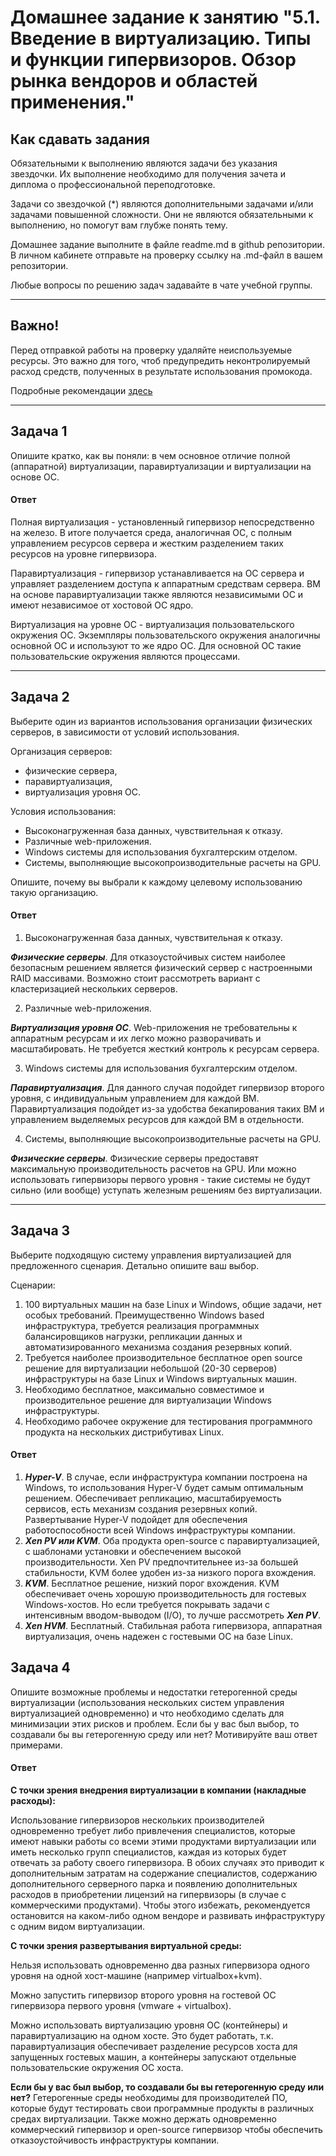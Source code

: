 
# Домашнее задание к занятию "5.1. Введение в виртуализацию. Типы и функции гипервизоров. Обзор рынка вендоров и областей применения."


## Как сдавать задания

Обязательными к выполнению являются задачи без указания звездочки. Их выполнение необходимо для получения зачета и диплома о профессиональной переподготовке.

Задачи со звездочкой (*) являются дополнительными задачами и/или задачами повышенной сложности. Они не являются обязательными к выполнению, но помогут вам глубже понять тему.

Домашнее задание выполните в файле readme.md в github репозитории. В личном кабинете отправьте на проверку ссылку на .md-файл в вашем репозитории.

Любые вопросы по решению задач задавайте в чате учебной группы.

---

## Важно!

Перед отправкой работы на проверку удаляйте неиспользуемые ресурсы.
Это важно для того, чтоб предупредить неконтролируемый расход средств, полученных в результате использования промокода.

Подробные рекомендации [здесь](https://github.com/netology-code/virt-homeworks/blob/virt-11/r/README.md)

---

## Задача 1

Опишите кратко, как вы поняли: в чем основное отличие полной (аппаратной) виртуализации, паравиртуализации и виртуализации на основе ОС.

#### Ответ

Полная виртуализация - установленный гипервизор непосредственно на железо.
В итоге получается среда, аналогичная ОС, с полным управлением ресурсов сервера и жестким разделением таких ресурсов на уровне гипервизора.

Паравиртуализация - гипервизор устанавливается на ОС сервера и управляет разделением доступа к аппаратным средствам сервера.
ВМ на основе паравиртуализации также являются независимыми ОС и имеют независимое от хостовой ОС ядро.

Виртуализация на уровне ОС - виртуализация пользовательского окружения ОС.
Экземпляры пользовательского окружения аналогичны основной ОС и используют то же ядро ОС. Для основной ОС такие пользовательские окружения являются процессами.

---

## Задача 2

Выберите один из вариантов использования организации физических серверов, в зависимости от условий использования.

Организация серверов:
- физические сервера,
- паравиртуализация,
- виртуализация уровня ОС.

Условия использования:
- Высоконагруженная база данных, чувствительная к отказу.
- Различные web-приложения.
- Windows системы для использования бухгалтерским отделом.
- Системы, выполняющие высокопроизводительные расчеты на GPU.

Опишите, почему вы выбрали к каждому целевому использованию такую организацию.

#### Ответ
1. Высоконагруженная база данных, чувствительная к отказу.

***Физические серверы***. Для отказоустойчивых систем наиболее безопасным решением является физический сервер с настроенными RAID массивами. Возможно стоит рассмотреть вариант с кластеризацией нескольких серверов.

2. Различные web-приложения.

***Виртуализация уровня ОС***. Web-приложения не требовательны к аппаратным ресурсам и их легко можно разворачивать и масштабировать. Не требуется жесткий контроль к ресурсам сервера.

3. Windows системы для использования бухгалтерским отделом.

***Паравиртуализация***. Для данного случая подойдет гипервизор второго уровня, с индивидуальным управлением для каждой ВМ. Паравиртуализация подойдет из-за удобства бекапирования таких ВМ и управлением выделяемых ресурсов для каждой ВМ в отдельности.

4. Системы, выполняющие высокопроизводительные расчеты на GPU.

***Физические серверы***. Физические серверы предоставят максимальную производительность расчетов на GPU. Или можно использовать гипервизоры первого уровня - такие системы не будут сильно (или вообще) уступать железным решениям без виртуализации.

---

## Задача 3

Выберите подходящую систему управления виртуализацией для предложенного сценария. Детально опишите ваш выбор.

Сценарии:

1. 100 виртуальных машин на базе Linux и Windows, общие задачи, нет особых требований. Преимущественно Windows based инфраструктура, требуется реализация программных балансировщиков нагрузки, репликации данных и автоматизированного механизма создания резервных копий.
2. Требуется наиболее производительное бесплатное open source решение для виртуализации небольшой (20-30 серверов) инфраструктуры на базе Linux и Windows виртуальных машин.
3. Необходимо бесплатное, максимально совместимое и производительное решение для виртуализации Windows инфраструктуры.
4. Необходимо рабочее окружение для тестирования программного продукта на нескольких дистрибутивах Linux.

#### Ответ
1. ***Hyper-V***. В случае, если инфраструктура компании построена на Windows, то использования Hyper-V будет самым оптимальным решением. Обеспечивает репликацию, масштабируемость сервисов, есть механизм создания резервных копий. Развертывание Hyper-V подойдет для обеспечения работоспособности всей Windows инфраструктуры компании.
2. ***Xen PV или KVM***. Оба продукта open-source с паравиртуализацией, с шаблонами установки и обеспечением высокой производительности. Xen PV предпочтительнее из-за большей стабильности, KVM более удобен из-за низкого порога вхождения.
3. ***KVM***. Бесплатное решение, низкий порог вхождения. KVM обеспечивает очень хорошую производительность для гостевых Windows-хостов. Но если требуется покрывать задачи с интенсивным вводом-выводом (I/O), то лучше рассмотреть ***Xen PV***.
4. ***Xen HVM***. Бесплатный. Стабильная работа гипервизора, аппаратная виртуализация, очень надежен с гостевыми ОС на базе Linux.

## Задача 4

Опишите возможные проблемы и недостатки гетерогенной среды виртуализации (использования нескольких систем управления виртуализацией одновременно) и что необходимо сделать для минимизации этих рисков и проблем. Если бы у вас был выбор, то создавали бы вы гетерогенную среду или нет? Мотивируйте ваш ответ примерами.

#### Ответ
**С точки зрения внедрения виртуализации в компании (накладные расходы):**

Использование гипервизоров нескольких производителей одновременно требует либо привлечения специалистов, которые имеют навыки работы со всеми этими продуктами виртуализации или иметь несколько групп специалистов, каждая из которых будет отвечать за работу своего гипервизора. В обоих случаях это приводит к дополнительным затратам на содержание специалистов, содержанию дополнительного серверного парка и появлению дополнительных расходов в приобретении лицензий на гипервизоры (в случае с коммерческими продуктами). Чтобы этого избежать, рекомендуется остановится на каком-либо одном вендоре и развивать инфраструктуру с одним видом виртуализации.

**С точки зрения развертывания виртуальной среды:**

Нельзя использовать одновременно два разных гипервизора одного уровня на одной хост-машине (например virtualbox+kvm).

Можно запустить гипервизор второго уровня на гостевой ОС гипервизора первого уровня (vmware + virtualbox).

Можно использовать виртуализацию уровня ОС (контейнеры) и паравиртуализацию на одном хосте. Это будет работать, т.к. паравиртуализация обеспечивает разделение ресурсов хоста для запущенных гостевых машин, а контейнеры запускают отдельные пользовательские окружения ОС хоста.

**Если бы у вас был выбор, то создавали бы вы гетерогенную среду или нет?**
Гетерогенные среды необходимы для производителей ПО, которые будут тестировать свои программные продукты в различных средах виртуализации. Также можно держать одновременно коммерческий гипервизор и open-source гипервизор чтобы обеспечить отказоустойчивость инфраструктуры компании.
